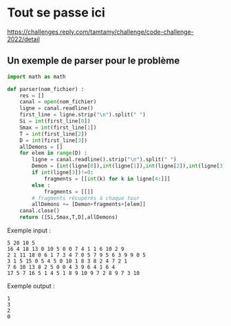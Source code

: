 # Tout se passe ici

https://challenges.reply.com/tamtamy/challenge/code-challenge-2022/detail


## Un exemple de parser pour le problème

```python
import math as math

def parser(nom_fichier) :
    res = []
    canal = open(nom_fichier)
    ligne = canal.readline()
    first_line = ligne.strip("\n").split(" ")
    Si = int(first_line[0])
    Smax = int(first_line[1])    
    T = int(first_line[2])    
    D = int(first_line[3])
    allDemons = []
    for elem in range(D) :
        ligne = canal.readline().strip("\n").split(" ")
        Demon = [int(ligne[0]),int(ligne[1]),int(ligne[2]),int(ligne[3])]
        if int(ligne[3])!=0:
            fragments = [[int(k) for k in ligne[4:]]]
        else :
            fragments = [[]]
        # fragments récupérés à chaque tour
        allDemons += [Demon+fragments+[elem]]
    canal.close()
    return ([Si,Smax,T,D],allDemons)
```

Exemple input :

```
5 20 10 5
16 4 18 13 0 10 5 0 0 7 4 1 1 6 10 2 9
2 1 11 18 0 6 1 7 3 4 7 0 5 7 9 5 6 3 9 9 0 5
3 1 5 15 0 5 4 5 0 10 1 8 3 8 2 4 7 2 1
7 6 10 13 8 2 5 0 0 4 3 9 6 4 1 6 4
17 5 7 16 5 1 4 5 1 8 9 10 9 7 2 8 9 7 3 10
```

Exemple output :

```
1
3
2
0
```
